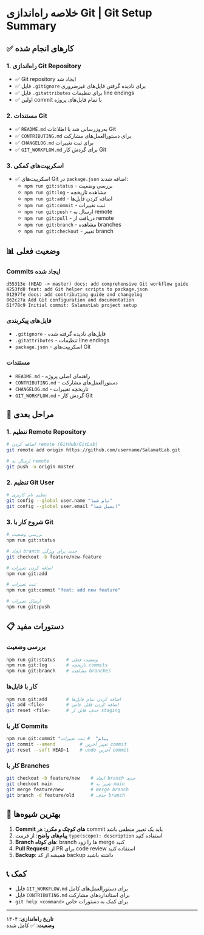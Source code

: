 # خلاصه راه‌اندازی Git | Git Setup Summary

## ✅ کارهای انجام شده

### 1. راه‌اندازی Git Repository
- ✅ Git repository ایجاد شد
- ✅ فایل `.gitignore` برای نادیده گرفتن فایل‌های غیرضروری
- ✅ فایل `.gitattributes` برای تنظیمات line endings
- ✅ اولین commit با تمام فایل‌های پروژه

### 2. مستندات Git
- ✅ `README.md` به‌روزرسانی شد با اطلاعات Git
- ✅ `CONTRIBUTING.md` برای دستورالعمل‌های مشارکت
- ✅ `CHANGELOG.md` برای ثبت تغییرات
- ✅ `GIT_WORKFLOW.md` برای گردش کار Git

### 3. اسکریپت‌های کمکی
- ✅ اسکریپت‌های Git در `package.json` اضافه شدند:
  - `npm run git:status` - بررسی وضعیت
  - `npm run git:log` - مشاهده تاریخچه
  - `npm run git:add` - اضافه کردن فایل‌ها
  - `npm run git:commit` - ثبت تغییرات
  - `npm run git:push` - ارسال به remote
  - `npm run git:pull` - دریافت از remote
  - `npm run git:branch` - مشاهده branches
  - `npm run git:checkout` - تغییر branch

## 📊 وضعیت فعلی

### Commits ایجاد شده
```
d55313e (HEAD -> master) docs: add comprehensive Git workflow guide
4253fd8 feat: add Git helper scripts to package.json
01297fe docs: add contributing guide and changelog
862c27a Add Git configuration and documentation
61f78c9 Initial commit: SalamatLab project setup
```

### فایل‌های پیکربندی
- `.gitignore` - فایل‌های نادیده گرفته شده
- `.gitattributes` - تنظیمات line endings
- `package.json` - اسکریپت‌های Git

### مستندات
- `README.md` - راهنمای اصلی پروژه
- `CONTRIBUTING.md` - دستورالعمل‌های مشارکت
- `CHANGELOG.md` - تاریخچه تغییرات
- `GIT_WORKFLOW.md` - گردش کار Git

## 🚀 مراحل بعدی

### 1. تنظیم Remote Repository
```bash
# اضافه کردن remote (GitHub/GitLab)
git remote add origin https://github.com/username/SalamatLab.git

# ارسال به remote
git push -u origin master
```

### 2. تنظیم Git User
```bash
# تنظیم نام کاربری
git config --global user.name "نام شما"
git config --global user.email "ایمیل شما"
```

### 3. شروع کار با Git
```bash
# بررسی وضعیت
npm run git:status

# ایجاد branch جدید برای ویژگی
git checkout -b feature/new-feature

# اضافه کردن تغییرات
npm run git:add

# ثبت تغییرات
npm run git:commit "feat: add new feature"

# ارسال تغییرات
npm run git:push
```

## 📋 دستورات مفید

### بررسی وضعیت
```bash
npm run git:status    # وضعیت فعلی
npm run git:log       # تاریخچه commits
npm run git:branch    # مشاهده branches
```

### کار با فایل‌ها
```bash
npm run git:add       # اضافه کردن تمام فایل‌ها
git add <file>        # اضافه کردن فایل خاص
git reset <file>      # حذف فایل از staging
```

### کار با Commits
```bash
npm run git:commit "پیام"  # ثبت تغییرات
git commit --amend         # تغییر آخرین commit
git reset --soft HEAD~1    # undo آخرین commit
```

### کار با Branches
```bash
git checkout -b feature/new    # ایجاد branch جدید
git checkout main              # تغییر به main
git merge feature/new          # merge branch
git branch -d feature/old      # حذف branch
```

## 🎯 بهترین شیوه‌ها

1. **Commit های کوچک و مکرر**: هر commit باید یک تغییر منطقی باشد
2. **پیام‌های واضح**: از فرمت `type(scope): description` استفاده کنید
3. **Branch های کوتاه**: branch ها را زود merge کنید
4. **Pull Request**: از PR برای code review استفاده کنید
5. **Backup**: همیشه از کد backup داشته باشید

## 📞 کمک

- فایل `GIT_WORKFLOW.md` برای دستورالعمل‌های کامل
- فایل `CONTRIBUTING.md` برای استانداردهای مشارکت
- `git help <command>` برای کمک به دستورات خاص

---

**تاریخ راه‌اندازی**: ۱۴۰۴  
**وضعیت**: ✅ کامل شده
